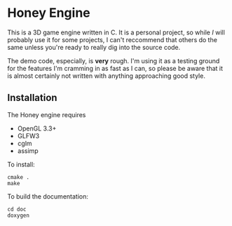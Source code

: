# Honey Engine

This is a 3D game engine written in C. It is a personal project, so while *I* will probably
use it for some projects, I can't reccommend that others do the same unless you're ready
to really dig into the source code.

The demo code, especially, is **very** rough. I'm using it as a testing ground for the features
I'm cramming in as fast as I can, so please be aware that it is almost certainly not written
with anything approaching good style.

## Installation

The Honey engine requires

* OpenGL 3.3+
* GLFW3
* cglm
* assimp

To install:

```
cmake .
make
```

To build the documentation:

```
cd doc
doxygen
```
